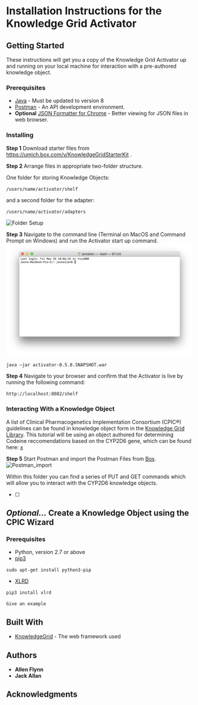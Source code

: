 # Installation Instructions for the Knowledge Grid Activator



## Getting Started

These instructions will get you a copy of the Knowledge Grid Activator up and running on your local machine for interaction with a pre-authored knowledge object. 

### Prerequisites

* [Java](http://www.oracle.com/technetwork/java/javase/downloads/jre8-downloads-2133155.html) - Must be updated to version 8
* [Postman](https://www.getpostman.com/) - An API development environment.
* **Optional** [JSON Formatter for Chrome](https://chrome.google.com/webstore/detail/json-formatter/cfaihfocdnniaholfnjcemnfhcjchohb) - Better viewing for JSON files in web browser.


### Installing



**Step 1** Download starter files from https://umich.box.com/v/KnowledgeGridStarterKit .

**Step 2** Arrange files in appropriate two-folder structure.

One folder for storing Knowledge Objects:
```
/users/name/activator/shelf
```

and a second folder for the adapter:

```
/users/name/activator/adapters
```
![Folder Setup](/screenshots/folder_setup.png?raw=true)


**Step 3** Navigate to the command line (Terminal on MacOS and Command Prompt on Windows) and run the Activator start up command.
![Terminal](/activator-workshop/screenshots/terminal.png?raw=true)
<!-- ![Command Prompt](https://raw.github.com/ryanmaxwell/iArrived/master/Screenshots/Settings.png) -->

```
java –jar activator-0.5.8.SNAPSHOT.war
```

**Step 4** Navigate to your browser and confirm that the Activator is live by running the following command:

```
http://localhost:8082/shelf
```


### Interacting With a Knowledge Object

A list of Clinical Pharmacogenetics Implementation Consortium (CPIC®) guidelines can be found in knowledge object form in the [Knowledge Grid Library](http://kgrid.med.umich.edu/library2/#/). This tutorial will be using an object authored for determining Codeine reccomendations based on the CYP2D6 gene, which can be found here: [x]()


**Step 5** Start Postman and import the Postman Files from [Box](https://umich.box.com/v/KnowledgeGridStarterKit).
![Postman_import](/screenshots/postman_import.png?raw=true)

Within this folder you can find a series of PUT and GET commands which will allow you to interact with the CYP2D6 knowledge objects.



- [ ] 




## **_Optional..._** Create a Knowledge Object using the CPIC Wizard

### Prerequisites
* Python, version 2.7 or above
* [pip3](https://stackoverflow.com/questions/6587507/how-to-install-pip-with-python-3)
```
sudo apt-get install python3-pip
```
* [XLRD](https://pypi.python.org/pypi/xlrd)
```
pip3 install xlrd
```



```
Give an example
```



## Built With

* [KnowledgeGrid](http://kgrid.org/index.html) - The web framework used


## Authors

* **Allen Flynn**
* **Jack Allan**


## Acknowledgments



